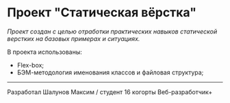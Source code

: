 # Проект "Статическая вёрстка"

*Проект создан с целью отработки практических навыков статической верстких на базовых примерах и ситуациях.*

В проекта использованы:
- Flex-box;
- БЭМ-методология именования классов и файловая структура;
***
Разработал Шалунов Максим / студент 16 когорты Веб-разработчик+
